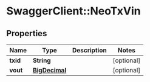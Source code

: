 # SwaggerClient::NeoTxVin

## Properties
Name | Type | Description | Notes
------------ | ------------- | ------------- | -------------
**txid** | **String** |  | [optional] 
**vout** | [**BigDecimal**](BigDecimal.md) |  | [optional] 

